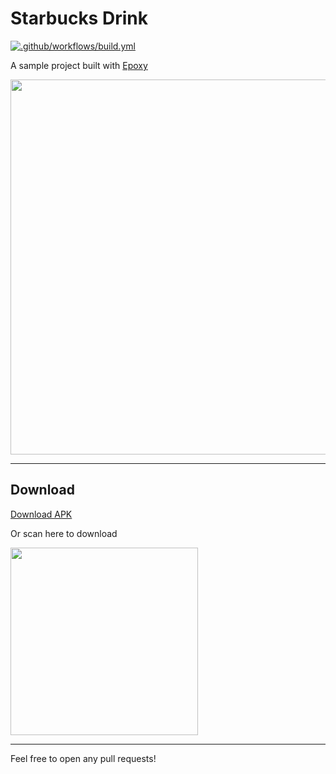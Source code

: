 # Starbucks Drink

[![.github/workflows/build.yml](https://github.com/seanghay/starbucks-drinks/actions/workflows/build.yml/badge.svg)](https://github.com/seanghay/starbucks-drinks/actions/workflows/build.yml)

A sample project built with [Epoxy](https://github.com/airbnb/epoxy)

<img src="https://raw.githubusercontent.com/seanghay/starbucks-drinks/master/1.%20Screens%402x.png" width=600>

---

## Download

[Download APK](https://github.com/seanghay/starbucks-drinks/releases/download/1.0.0/app-debug.apk)

Or scan here to download

<img src="https://svg-qrcode.vercel.app/api/qrcode.svg?text=https%3A%2F%2Fgithub.com%2Fseanghay%2Fstarbucks-drinks%2Freleases%2Fdownload%2F1.0.0%2Fapp-debug.apk" width=300>

---

Feel free to open any pull requests!


